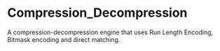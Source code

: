 # Compression_Decompression
A compression-decompression engine that uses Run Length Encoding, Bitmask encoding and direct matching. 
